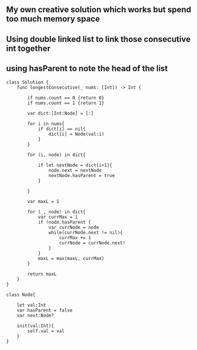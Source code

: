 ## My own creative solution which works but spend too much memory space
## Using double linked list to link those consecutive int together
## using hasParent to note the head of the list
    class Solution {
        func longestConsecutive(_ nums: [Int]) -> Int {

            if nums.count == 0 {return 0}
            if nums.count == 1 {return 1}

            var dict:[Int:Node] = [:]

            for i in nums{
                if dict[i] == nil{
                    dict[i] = Node(val:i)
                }
            }

            for (i, node) in dict{

                if let nextNode = dict[i+1]{
                    node.next = nextNode
                    nextNode.hasParent = true
                }

            }

            var maxL = 1

            for (_, node) in dict{
                var currMax = 1
                if !node.hasParent {
                    var currNode = node
                    while(currNode.next != nil){
                        currMax += 1
                        currNode = currNode.next!
                    }
                }
                maxL = max(maxL, currMax)
            }

            return maxL
        }
    }

    class Node{

        let val:Int
        var hasParent = false
        var next:Node?

        init(val:Int){
            self.val = val
        }
    }

